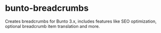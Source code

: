 # bunto-breadcrumbs
Creates breadcrumbs for Bunto 3.x, includes features like SEO optimization, optional breadcrumb item translation and more.
